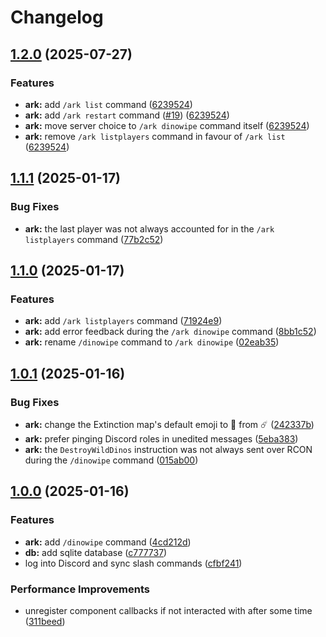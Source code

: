 # Changelog

## [1.2.0](https://github.com/axieum/hln-a/compare/v1.1.1...v1.2.0) (2025-07-27)


### Features

* **ark:** add `/ark list` command ([6239524](https://github.com/axieum/hln-a/commit/6239524282bf93359475caee601d3ffcec30aa06))
* **ark:** add `/ark restart` command ([#19](https://github.com/axieum/hln-a/issues/19)) ([6239524](https://github.com/axieum/hln-a/commit/6239524282bf93359475caee601d3ffcec30aa06))
* **ark:** move server choice to `/ark dinowipe` command itself ([6239524](https://github.com/axieum/hln-a/commit/6239524282bf93359475caee601d3ffcec30aa06))
* **ark:** remove `/ark listplayers` command in favour of `/ark list` ([6239524](https://github.com/axieum/hln-a/commit/6239524282bf93359475caee601d3ffcec30aa06))

## [1.1.1](https://github.com/axieum/hln-a/compare/v1.1.0...v1.1.1) (2025-01-17)


### Bug Fixes

* **ark:** the last player was not always accounted for in the `/ark listplayers` command ([77b2c52](https://github.com/axieum/hln-a/commit/77b2c528010961c49b36a4cffdedf17f2713fdd9))

## [1.1.0](https://github.com/axieum/hln-a/compare/v1.0.1...v1.1.0) (2025-01-17)


### Features

* **ark:** add `/ark listplayers` command ([71924e9](https://github.com/axieum/hln-a/commit/71924e963274457222c7b3016eae00046d06688a))
* **ark:** add error feedback during the `/ark dinowipe` command ([8bb1c52](https://github.com/axieum/hln-a/commit/8bb1c52f5caf4e1ab6cc87b49376ea35a14cc505))
* **ark:** rename `/dinowipe` command to `/ark dinowipe` ([02eab35](https://github.com/axieum/hln-a/commit/02eab35c74b9e60e2d64c02553a2e454b1799745))

## [1.0.1](https://github.com/axieum/hln-a/compare/v1.0.0...v1.0.1) (2025-01-16)


### Bug Fixes

* **ark:** change the Extinction map's default emoji to 🌆 from ☄️ ([242337b](https://github.com/axieum/hln-a/commit/242337bf54f08a9398a957624da73cca9d33bd6a))
* **ark:** prefer pinging Discord roles in unedited messages ([5eba383](https://github.com/axieum/hln-a/commit/5eba383f8bacd26af330a9f8304da2fcf67940ac))
* **ark:** the `DestroyWildDinos` instruction was not always sent over RCON during the `/dinowipe` command ([015ab00](https://github.com/axieum/hln-a/commit/015ab004dcb7ba15b3c259062fea3981d66923db))

## [1.0.0](https://github.com/axieum/hln-a/compare/v0.1.0...v1.0.0) (2025-01-16)


### Features

* **ark:** add `/dinowipe` command ([4cd212d](https://github.com/axieum/hln-a/commit/4cd212dc58dc58569813ab366790e3f3b08a2e07))
* **db:** add sqlite database ([c777737](https://github.com/axieum/hln-a/commit/c777737481d28f275253388be3aab30c750c83b0))
* log into Discord and sync slash commands ([cfbf241](https://github.com/axieum/hln-a/commit/cfbf241abea4822be75e5c7c9d4653ffd0927d75))


### Performance Improvements

* unregister component callbacks if not interacted with after some time ([311beed](https://github.com/axieum/hln-a/commit/311beedf271cd2bf7bf513dd301d93b0ba929101))
